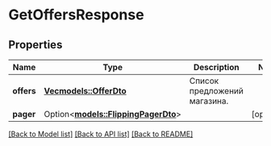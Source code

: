 # GetOffersResponse

## Properties

Name | Type | Description | Notes
------------ | ------------- | ------------- | -------------
**offers** | [**Vec<models::OfferDto>**](OfferDTO.md) | Список предложений магазина. | 
**pager** | Option<[**models::FlippingPagerDto**](FlippingPagerDTO.md)> |  | [optional]

[[Back to Model list]](../README.md#documentation-for-models) [[Back to API list]](../README.md#documentation-for-api-endpoints) [[Back to README]](../README.md)


